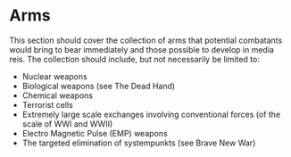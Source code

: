 # Arms

This section should cover the collection of arms that potential combatants would bring to bear immediately and those possible to develop in media reis. The collection should include, but not necessarily be limited to:

- Nuclear weapons
- Biological weapons (see The Dead Hand)
- Chemical weapons
- Terrorist cells
- Extremely large scale exchanges involving conventional forces (of the scale of WWI and WWII)
- Electro Magnetic Pulse (EMP) weapons
- The targeted elimination of systempunkts (see Brave New War)
